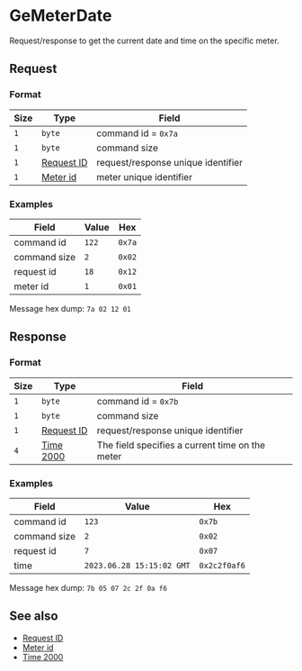 # GeMeterDate

Request/response to get the current date and time on the specific meter.


## Request

### Format

| Size | Type                                 | Field                              |
| ---- | ------------------------------------ | ---------------------------------- |
| `1`  | `byte`                               | command id = `0x7a`                |
| `1`  | `byte`                               | command size                       |
| `1`  | [Request ID](../types.md#request-id) | request/response unique identifier |
| `1`  | [Meter id](../types.md#meter-id)     | meter unique identifier            |

### Examples

| Field        | Value | Hex    |
| ------------ | ----- | ------ |
| command id   | `122` | `0x7a` |
| command size | `2`   | `0x02` |
| request id   | `18`  | `0x12` |
| meter id     | `1`   | `0x01` |

Message hex dump: `7a 02 12 01`


## Response

### Format

| Size | Type                                 | Field                                           |
| ---- | ------------------------------------ | ----------------------------------------------- |
| `1`  | `byte`                               | command id = `0x7b`                             |
| `1`  | `byte`                               | command size                                    |
| `1`  | [Request ID](../types.md#request-id) | request/response unique identifier              |
| `4`  | [Time 2000](../types.md#time-2000)   | The field specifies a current time on the meter |


### Examples

| Field        | Value                     | Hex          |
| ------------ | ------------------------- | ------------ |
| command id   | `123`                     | `0x7b`       |
| command size | `2`                       | `0x02`       |
| request id   | `7`                       | `0x07`       |
| time         | `2023.06.28 15:15:02 GMT` | `0x2c2f0af6` |


Message hex dump: `7b 05 07 2c 2f 0a f6`


## See also

* [Request ID](../types.md#request-id)
* [Meter id](../types.md#meter-id)
* [Time 2000](../types.md#time-2000)
